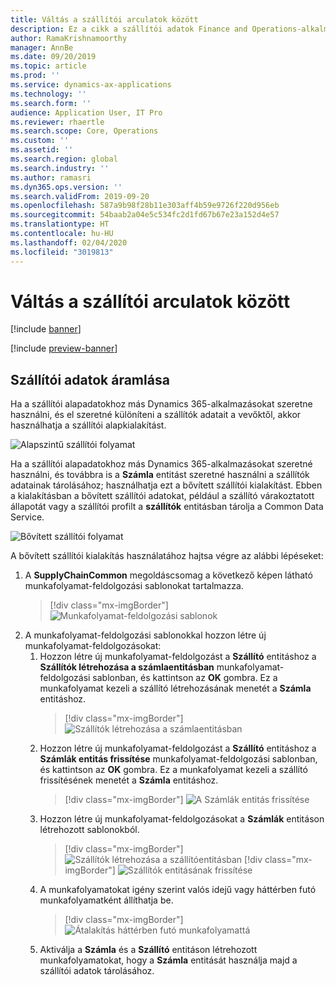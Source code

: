 ```yaml
---
title: Váltás a szállítói arculatok között
description: Ez a cikk a szállítói adatok Finance and Operations-alkalmazások és Common Data Service közötti integrációjának átváltási módjáról ad felvilágosítást.
author: RamaKrishnamoorthy
manager: AnnBe
ms.date: 09/20/2019
ms.topic: article
ms.prod: ''
ms.service: dynamics-ax-applications
ms.technology: ''
ms.search.form: ''
audience: Application User, IT Pro
ms.reviewer: rhaertle
ms.search.scope: Core, Operations
ms.custom: ''
ms.assetid: ''
ms.search.region: global
ms.search.industry: ''
ms.author: ramasri
ms.dyn365.ops.version: ''
ms.search.validFrom: 2019-09-20
ms.openlocfilehash: 587a9b98f28b11e303aff4b59e9726f220d956eb
ms.sourcegitcommit: 54baab2a04e5c534fc2d1fd67b67e23a152d4e57
ms.translationtype: HT
ms.contentlocale: hu-HU
ms.lasthandoff: 02/04/2020
ms.locfileid: "3019813"
---
```

# <a name="switch-between-vendor-designs"></a>Váltás a szállítói arculatok között

[!include [banner](../../includes/banner.md)]

[!include [preview-banner](../../includes/preview-banner.md)]

## <a name="vendor-data-flow"></a>Szállítói adatok áramlása 

Ha a szállítói alapadatokhoz más Dynamics 365-alkalmazásokat szeretne használni, és el szeretné különíteni a szállítók adatait a vevőktől, akkor használhatja a szállítói alapkialakítást.  

![Alapszintű szállítói folyamat](media/dual-write-vendor-data-flow.png)
 
Ha a szállítói alapadatokhoz más Dynamics 365-alkalmazásokat szeretné használni, és továbbra is a **Számla** entitást szeretné használni a szállítók adatainak tárolásához; használhatja ezt a bővített szállítói kialakítást. Ebben a kialakításban a bővített szállítói adatokat, például a szállító várakoztatott állapotát vagy a szállítói profilt a **szállítók** entitásban tárolja a Common Data Service. 

![Bővített szállítói folyamat](media/dual-write-vendor-detail.jpg)
 
A bővített szállítói kialakítás használatához hajtsa végre az alábbi lépéseket: 
 
1. A **SupplyChainCommon** megoldáscsomag a következő képen látható munkafolyamat-feldolgozási sablonokat tartalmazza.
    > [!div class="mx-imgBorder"]
    > ![Munkafolyamat-feldolgozási sablonok](media/dual-write-switch-3.png)
2. A munkafolyamat-feldolgozási sablonokkal hozzon létre új munkafolyamat-feldolgozásokat: 
    1. Hozzon létre új munkafolyamat-feldolgozást a **Szállító** entitáshoz a **Szállítók létrehozása a számlaentitásban** munkafolyamat-feldolgozási sablonban, és kattintson az **OK** gombra. Ez a munkafolyamat kezeli a szállító létrehozásának menetét a **Számla** entitáshoz.
        > [!div class="mx-imgBorder"]
        > ![Szállítók létrehozása a számlaentitásban](media/dual-write-switch-4.png)
    2. Hozzon létre új munkafolyamat-feldolgozást a **Szállító** entitáshoz a **Számlák entitás frissítése** munkafolyamat-feldolgozási sablonban, és kattintson az **OK** gombra. Ez a munkafolyamat kezeli a szállító frissítésének menetét a **Számla** entitáshoz. 
        > [!div class="mx-imgBorder"]
        > ![A Számlák entitás frissítése](media/dual-write-switch-5.png)
    3. Hozzon létre új munkafolyamat-feldolgozásokat a **Számlák** entitáson létrehozott sablonokból. 
        > [!div class="mx-imgBorder"]
        > ![Szállítók létrehozása a szállítóentitásban](media/dual-write-switch-6.png)
        > [!div class="mx-imgBorder"]
        > ![Szállítók entitásának frissítése](media/dual-write-switch-7.png)
    4. A munkafolyamatokat igény szerint valós idejű vagy háttérben futó munkafolyamatként állíthatja be. 
        > [!div class="mx-imgBorder"]
        > ![Átalakítás háttérben futó munkafolyamattá](media/dual-write-switch-8.png)
    5. Aktiválja a **Számla** és a **Szállító** entitáson létrehozott munkafolyamatokat, hogy a **Számla** entitását használja majd a szállítói adatok tárolásához. 
 
